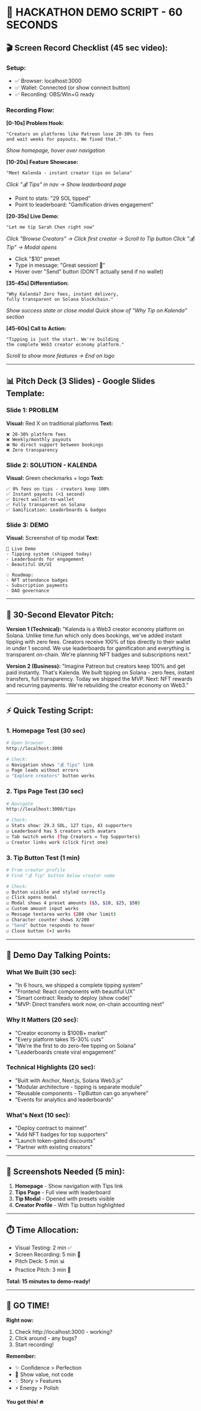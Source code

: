 # 🎯 HACKATHON DEMO SCRIPT - 60 SECONDS

## 🎬 Screen Record Checklist (45 sec video):

### Setup:
- ✅ Browser: localhost:3000
- ✅ Wallet: Connected (or show connect button)
- ✅ Recording: OBS/Win+G ready

### Recording Flow:

**[0-10s] Problem Hook:**
```
"Creators on platforms like Patreon lose 20-30% to fees 
and wait weeks for payouts. We fixed that."
```
*Show homepage, hover over navigation*

**[10-20s] Feature Showcase:**
```
"Meet Kalenda - instant creator tips on Solana"
```
*Click "💰 Tips" in nav → Show leaderboard page*
- Point to stats: "29 SOL tipped"
- Point to leaderboard: "Gamification drives engagement"

**[20-35s] Live Demo:**
```
"Let me tip Sarah Chen right now"
```
*Click "Browse Creators" → Click first creator → Scroll to Tip button*
*Click "💰 Tip" → Modal opens*
- Click "$10" preset
- Type in message: "Great session! 🎉"
- Hover over "Send" button (DON'T actually send if no wallet)

**[35-45s] Differentiation:**
```
"Why Kalenda? Zero fees, instant delivery, 
fully transparent on Solana blockchain."
```
*Show success state or close modal*
*Quick show of "Why Tip on Kalenda" section*

**[45-60s] Call to Action:**
```
"Tipping is just the start. We're building 
the complete Web3 creator economy platform."
```
*Scroll to show more features → End on logo*

---

## 📊 Pitch Deck (3 Slides) - Google Slides Template:

### Slide 1: PROBLEM
**Visual:** Red X on traditional platforms
**Text:**
```
❌ 20-30% platform fees
❌ Weekly/monthly payouts  
❌ No direct support between bookings
❌ Zero transparency
```

### Slide 2: SOLUTION - KALENDA
**Visual:** Green checkmarks + logo
**Text:**
```
✅ 0% fees on tips - creators keep 100%
✅ Instant payouts (<1 second)
✅ Direct wallet-to-wallet
✅ Fully transparent on Solana
✅ Gamification: Leaderboards & badges
```

### Slide 3: DEMO
**Visual:** Screenshot of tip modal
**Text:**
```
🚀 Live Demo
- Tipping system (shipped today)
- Leaderboards for engagement
- Beautiful UX/UI

💡 Roadmap:
- NFT attendance badges
- Subscription payments
- DAO governance
```

---

## 🎤 30-Second Elevator Pitch:

**Version 1 (Technical):**
"Kalenda is a Web3 creator economy platform on Solana. Unlike time.fun which only does bookings, we've added instant tipping with zero fees. Creators receive 100% of tips directly to their wallet in under 1 second. We use leaderboards for gamification and everything is transparent on-chain. We're planning NFT badges and subscriptions next."

**Version 2 (Business):**
"Imagine Patreon but creators keep 100% and get paid instantly. That's Kalenda. We built tipping on Solana - zero fees, instant transfers, full transparency. Today we shipped the MVP. Next: NFT rewards and recurring payments. We're rebuilding the creator economy on Web3."

---

## ⚡ Quick Testing Script:

### 1. Homepage Test (30 sec)
```bash
# Open browser
http://localhost:3000

# Check:
☑ Navigation shows "💰 Tips" link
☑ Page loads without errors
☑ "Explore creators" button works
```

### 2. Tips Page Test (30 sec)
```bash
# Navigate
http://localhost:3000/tips

# Check:
☑ Stats show: 29.3 SOL, 127 tips, 43 supporters
☑ Leaderboard has 5 creators with avatars
☑ Tab switch works (Top Creators ↔ Top Supporters)
☑ Creator links work (click first one)
```

### 3. Tip Button Test (1 min)
```bash
# From creator profile
# Find "💰 Tip" button below creator name

# Check:
☑ Button visible and styled correctly
☑ Click opens modal
☑ Modal shows 4 preset amounts ($5, $10, $25, $50)
☑ Custom amount input works
☑ Message textarea works (200 char limit)
☑ Character counter shows X/200
☑ "Send" button responds to hover
☑ Close button (×) works
```

---

## 🎯 Demo Day Talking Points:

### What We Built (30 sec):
- "In 6 hours, we shipped a complete tipping system"
- "Frontend: React components with beautiful UX"
- "Smart contract: Ready to deploy (show code)"
- "MVP: Direct transfers work now, on-chain accounting next"

### Why It Matters (20 sec):
- "Creator economy is $100B+ market"
- "Every platform takes 15-30% cuts"
- "We're the first to do zero-fee tipping on Solana"
- "Leaderboards create viral engagement"

### Technical Highlights (20 sec):
- "Built with Anchor, Next.js, Solana Web3.js"
- "Modular architecture - tipping is separate module"
- "Reusable components - TipButton can go anywhere"
- "Events for analytics and leaderboards"

### What's Next (10 sec):
- "Deploy contract to mainnet"
- "Add NFT badges for top supporters"
- "Launch token-gated discounts"
- "Partner with existing creators"

---

## 📸 Screenshots Needed (5 min):

1. **Homepage** - Show navigation with Tips link
2. **Tips Page** - Full view with leaderboard
3. **Tip Modal** - Opened with presets visible
4. **Creator Profile** - With Tip button highlighted

---

## ⏱️ Time Allocation:

- Visual Testing: 2 min ✅
- Screen Recording: 5 min 🎥
- Pitch Deck: 5 min 📊
- Practice Pitch: 3 min 🎤

**Total: 15 minutes to demo-ready!**

---

## 🚀 GO TIME!

**Right now:**
1. Check http://localhost:3000 - working?
2. Click around - any bugs?
3. Start recording!

**Remember:**
- ✨ Confidence > Perfection
- 🎯 Show value, not code
- 💡 Story > Features
- ⚡ Energy > Polish

**You got this! 🔥**
